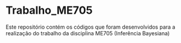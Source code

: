 # Trabalho_ME705

Este repositório contém os códigos que foram desenvolvidos para a realização do trabalho da disciplina ME705 (Inferência Bayesiana)
